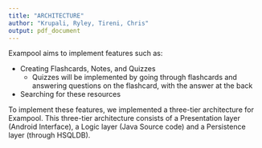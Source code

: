 ```yaml
---
title: "ARCHITECTURE"
author: "Krupali, Ryley, Tireni, Chris"
output: pdf_document
---
```


Exampool aims to implement features such as: 

- Creating Flashcards, Notes, and Quizzes
    - Quizzes will be implemented by going through flashcards and answering questions on the flashcard, with the answer at the back
- Searching for these resources

To implement these features, we implemented a three-tier architecture for Exampool. This three-tier architecture consists of a Presentation layer (Android Interface), a Logic layer (Java Source code) and a Persistence layer (through HSQLDB). 


